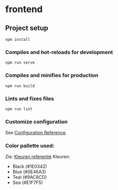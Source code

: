 # frontend

## Project setup

```
npm install
```

### Compiles and hot-reloads for development

```
npm run serve
```

### Compiles and minifies for production

```
npm run build
```

### Lints and fixes files

```
npm run lint
```

### Customize configuration

See [Configuration Reference](https://cli.vuejs.org/config/).

### Color pallette used:

Zie: [Kleuren referentie](https://colorhunt.co/palette/1e03420e46a39ac8cde1f7f5)
Kleuren:

- Black (#1E0342)
- Blue (#0E46A3)
- Teal (#9AC8CD)
- Sea (#E1F7F5)

